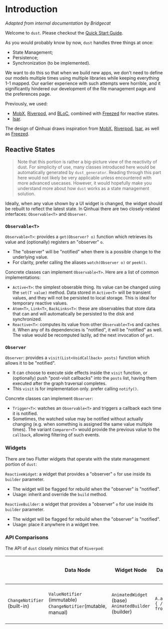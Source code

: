# Introduction

_Adapted from internal documentation by Bridgecat_

Welcome to `dust`. Please checkout the [Quick Start Guide](../qs/1-installation.md).

As you would probably know by now, `dust` handles three things at once:

- State Management;
- Persistence;
- Synchronization (to be implemented).

We want to do this so that when we build new apps, we don't need to define
our models multiple times using multiple libraries while keeping everything 1-1
mapped. Our earlier experience with such attempts were horrible, and it
significantly hindered our development of the file management page and the
preferences page.

Previously, we used:

- [MobX](https://pub.dev/packages/mobx), [Riverpod](https://riverpod.dev/), and
  [BLoC](https://pub.dev/packages/flutter_bloc), combined with
  [Freezed](https://pub.dev/packages/freezed) for reactive states.
- [Isar](https://isar.dev/).

The design of Qinhuai draws inspiration from
[MobX](https://pub.dev/packages/mobx),
[Riverpod](https://riverpod.dev/),
[Isar](https://isar.dev/), as well as
[Freezed](https://pub.dev/packages/freezed).

## Reactive States

> Note that this portion is rather a big-picture view of the reactivity of
> dust. For simplicity of use, many classes introduced here would be
> automatically generated by `dust_generator`. Reading through this part here
> would not likely be very applicable unless encountered with more advanced
> usecases. However, it would hopefully make you understand more about how
> `dust` works as a state management solution.

Ideally, when any value shown by a UI widget is changed, the widget should be
rebuilt to reflect the latest state. In Qinhuai there are two closely-related
interfaces: `Observable<T>` and `Observer`.

### `Observable<T>`

`Observable<T>`: provides a `get(Observer? o)` function which retrieves its
value and (optionally) registers an "observer" `o`.

- The "observer" will be "notified" when there is a possible change to the
  underlying value.
- For clarity, prefer calling the aliases `watch(Observer o)` or `peek()`.

Concrete classes can implement `Observable<T>`. Here are a list of common
implementations:

- `Active<T>`: the simplest obserable thing. Its value can be changed using the
  `set(T value)` method. Data stored in `Active<T>` will be transient values,
  and they will not be persisted to local storage. This is ideal for temporary
  reactive values.
- `Atom<T>`, `Link<T>`, `BackLinks<T>`: these are observables that store data
  that can and will automatically be persisted to the disk and synchronized.
- `Reactive<T>`: computes its value from other `Observable<T>`s and caches it.
  When any of its dependencies is "notified", it will be "notified" as well.
  The value would be recomputed lazily, ad the next invocation of `get`.

### `Observer`

`Observer`: provides a `visit(List<VoidCallback> posts)` function which
allows it to be "notified".

- It can choose to execute side effects inside the `visit` function, or
  (optionally) push "post-visit callbacks" into the `posts` list, having them
  executed after the graph traversal completes.
- This `visit` is for implementation only. prefer calling `notify()`.

Concrete classes can implement `Observer`:

- `Trigger<T>`: watches an `Observable<T>` and triggers a callback each time it
  is notified.
- Sometimes, the watched value may be notified without actually changing (e.g.
  when something is assigned the same value multiple times). The variant
  `Comparer<T>` would provide the previous value to the `callback`, allowing
  filtering of such events.

### Widgets

There are two Flutter widgets that operate with the state management portion
of `dust`:

`ReactiveWidget`: a widget that provides a "observer" `o` for use inside its
`builder` parameter.

- The widget will be flagged for rebuild when the "observer" is "notified".
- Usage: inherit and override the `build` method.

`ReactiveBuilder`: a widget that provides a "observer" `o` for use inside its
`builder` parameter.

- The widget will be flagged for rebuild when the "observer" is "notified".
- Usage: place it anywhere in a widget tree.

### API Comparisons

The API of `dust` closely mimics that of `Riverpod`:

|                                  | Data Node                                                          | Widget Node                                              | Data B - Data A                               | Widget B - Data A                                                                         | Update Data A                                                                | Force Update Widget A                    |
| -------------------------------- | ------------------------------------------------------------------ | -------------------------------------------------------- | --------------------------------------------- | ----------------------------------------------------------------------------------------- | ---------------------------------------------------------------------------- | ---------------------------------------- |
| `ChangeNotifier`<br />(built-in) | `ValueNotifier` (immutable)<br />`ChangeNotifier`(mutable, manual) | `AnimatedWidget` (base)<br />`AnimatedBuilder` (builder) | `A.addListener(() { /* Update B from A */ })` | Include A in B's `listenable`/`animation` property (cannot be changed onece B is created) | `A.value = value` (immutable) <br /> `A.notifyListeners()` (mutable, manual) | (no special way to force update widgets) |
